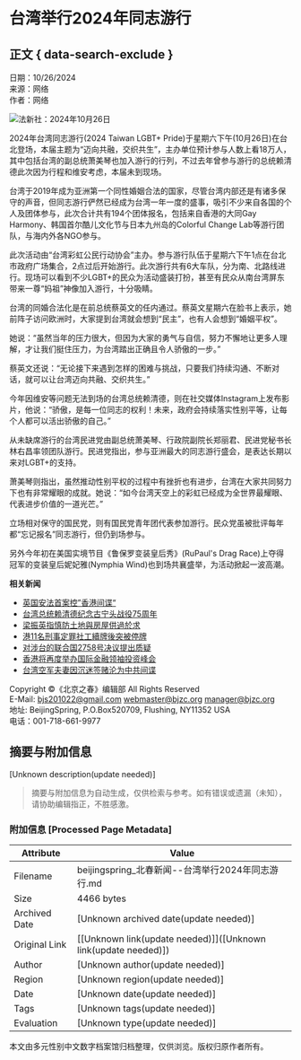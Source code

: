 # 台湾举行2024年同志游行

## 正文 { data-search-exclude }


日期：10/26/2024  
来源：网络  
作者：网络  

![法新社：2024年10月26日](https://lh7-rt.googleusercontent.com/docsz/AD_4nXd9sorhGxfkBm0Pnsprn4Z00STTuz9HJcY4DjxMgNl5P3hXiXD3ZcrTbPww9HvTcWD_3lUhD3Kj2VrGat7Mfp1d3_6hL2D1GgkhbzlB2swASdHFatxamq2pogGucc-89u6y3TQX85v8LzG1HkXaPFhatMnM8hu18KySTC0tu8P6G5rPFCZZ?key=VA-eoR16K0W899SnFxtOgg)

2024年台湾同志游行(2024 Taiwan LGBT+ Pride)于星期六下午(10月26日)在台北登场，本届主题为“迈向共融，交织共生”，主办单位预计参与人数上看18万人，其中包括台湾的副总统萧美琴也加入游行的行列，不过去年曾参与游行的总统赖清德此次因为行程和维安考虑，本届未到现场。

台湾于2019年成为亚洲第一个同性婚姻合法的国家，尽管台湾内部还是有诸多保守的声音，但同志游行俨然已经成为台湾一年一度的盛事，吸引不少来自各国的个人及团体参与，此次合计共有194个团体报名，包括来自香港的大同Gay Harmony、韩国首尔酷儿文化节与日本九州岛的Colorful Change Lab等游行团队，与海内外各NGO参与。

此次活动由“台湾彩虹公民行动协会”主办。参与游行队伍于星期六下午1点在台北市政府广场集合，2点过后开始游行。此次游行共有6大车队，分为南、北路线进行。现场可以看到不少LGBT+的民众为活动盛装打扮，甚至有民众从南台湾屏东带来一尊“妈祖”神像加入游行，十分吸睛。

台湾的同婚合法化是在前总统蔡英文的任内通过。蔡英文星期六在脸书上表示，她前阵子访问欧洲时，大家提到台湾就会想到“民主”，也有人会想到“婚姻平权”。

她说：“虽然当年的压力很大，但因为大家的勇气与自信，努力不懈地让更多人理解，才让我们挺住压力，为台湾踏出正确且令人骄傲的一步。”

蔡英文还说：“无论接下来遇到怎样的困难与挑战，只要我们持续沟通、不断对话，就可以让台湾迈向共融、交织共生。”

今年因维安等问题无法到场的台湾总统赖清德，则在社交媒体Instagram上发布影片，他说：“骄傲，是每一位同志的权利！未来，政府会持续落实性别平等，让每个人都可以活出骄傲的自己。”

从未缺席游行的台湾民进党由副总统萧美琴、行政院副院长郑丽君、民进党秘书长林右昌率领团队游行。民进党指出，参与亚洲最大的同志游行盛会，是表达长期以来对LGBT+的支持。

萧美琴则指出，虽然推动性别平权的过程中有挫折也有进步，台湾在大家共同努力下也有非常耀眼的成就。她说：“如今台湾天空上的彩虹已经成为全世界最耀眼、代表进步价值的一道光芒。”

立场相对保守的国民党，则有国民党青年团代表参加游行。民众党虽被批评每年都“忘记报名”同志游行，但仍到场参与。

另外今年初在美国实境节目《鲁保罗变装皇后秀》(RuPaul's Drag Race)上夺得冠军的变装皇后妮妃雅(Nymphia Wind)也到场共襄盛举，为活动掀起一波高潮。

**相关新闻**
- [英国安法首案控”香港间谍“](http://beijingspring.com/bj2/2010/c8/mmdjhaovv/xw/lagx/20241026161524.htm)
- [台湾总统赖清德纪念古宁头战役75周年](http://beijingspring.com/bj2/2010/c8/mmdjhaovv/xw/lagx/20241025155758.htm)
- [梁振英指慎防土地與房屋供過於求](http://beijingspring.com/bj2/2010/c8/mmdjhaovv/xw/lagx/20241025155712.htm)
- [港11名刑事定罪社工續牌後突被停牌](http://beijingspring.com/bj2/2010/c8/mmdjhaovv/xw/lagx/20241024163112.htm)
- [对涉台的联合国2758号决议提出质疑](http://beijingspring.com/bj2/2010/c8/mmdjhaovv/xw/lagx/20241024163045.htm)
- [香港将再度举办国际金融领袖投资峰会](http://beijingspring.com/bj2/2010/c8/mmdjhaovv/xw/lagx/20241023160910.htm)
- [台湾空军夫妻因沉迷签赌沦为中共间谍](http://beijingspring.com/bj2/2010/c8/mmdjhaovv/xw/lagx/20241023160839.htm)

Copyright ©《北京之春》编辑部 All Rights Reserved  
E-Mail: bjs201022@gmail.com webmaster@bjzc.org manager@bjzc.org  
地址: BeijingSpring, P.O.Box520709, Flushing, NY11352 USA  
电话：001-718-661-9977
<!-- tcd_original_link http://beijingspring.com/bj2/2010/c8/mmdjhaovv/xw/lagx/20241026161610.htm -->


## 摘要与附加信息

<!-- tcd_abstract -->
[Unknown description(update needed)]
<!-- tcd_abstract_end -->

> 摘要与附加信息为自动生成，仅供检索与参考。如有错误或遗漏（未知），请协助编辑指正，不胜感激。

### 附加信息 [Processed Page Metadata]

| Attribute       | Value                                  |
|-----------------|----------------------------------------|
| Filename        | beijingspring_北春新闻--台湾举行2024年同志游行.md                             |
| Size            | 4466 bytes                           |
| Archived Date   | [Unknown archived date(update needed)]                             |
| Original Link   | [[Unknown link(update needed)]]([Unknown link(update needed)])                       |
| Author          | [Unknown author(update needed)]                               |
| Region          | [Unknown region(update needed)]                               |
| Date            | [Unknown date(update needed)]                                 |
| Tags            | [Unknown tags(update needed)]                                 |
| Evaluation            | [Unknown type(update needed)]                                 |
<!-- tcd_table_end -->

本文由多元性别中文数字档案馆归档整理，仅供浏览。版权归原作者所有。
